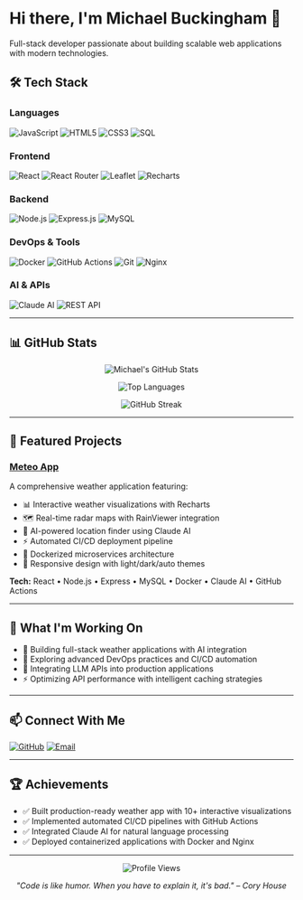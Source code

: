 # Hi there, I'm Michael Buckingham 👋

Full-stack developer passionate about building scalable web applications with modern technologies.

## 🛠️ Tech Stack

### Languages
![JavaScript](https://img.shields.io/badge/JavaScript-F7DF1E?style=for-the-badge&logo=javascript&logoColor=black)
![HTML5](https://img.shields.io/badge/HTML5-E34F26?style=for-the-badge&logo=html5&logoColor=white)
![CSS3](https://img.shields.io/badge/CSS3-1572B6?style=for-the-badge&logo=css3&logoColor=white)
![SQL](https://img.shields.io/badge/SQL-4479A1?style=for-the-badge&logo=mysql&logoColor=white)

### Frontend
![React](https://img.shields.io/badge/React-20232A?style=for-the-badge&logo=react&logoColor=61DAFB)
![React Router](https://img.shields.io/badge/React_Router-CA4245?style=for-the-badge&logo=react-router&logoColor=white)
![Leaflet](https://img.shields.io/badge/Leaflet-199900?style=for-the-badge&logo=leaflet&logoColor=white)
![Recharts](https://img.shields.io/badge/Recharts-FF6B6B?style=for-the-badge&logo=chart-dot-js&logoColor=white)

### Backend
![Node.js](https://img.shields.io/badge/Node.js-339933?style=for-the-badge&logo=node.js&logoColor=white)
![Express.js](https://img.shields.io/badge/Express.js-000000?style=for-the-badge&logo=express&logoColor=white)
![MySQL](https://img.shields.io/badge/MySQL-4479A1?style=for-the-badge&logo=mysql&logoColor=white)

### DevOps & Tools
![Docker](https://img.shields.io/badge/Docker-2496ED?style=for-the-badge&logo=docker&logoColor=white)
![GitHub Actions](https://img.shields.io/badge/GitHub_Actions-2088FF?style=for-the-badge&logo=github-actions&logoColor=white)
![Git](https://img.shields.io/badge/Git-F05032?style=for-the-badge&logo=git&logoColor=white)
![Nginx](https://img.shields.io/badge/Nginx-009639?style=for-the-badge&logo=nginx&logoColor=white)

### AI & APIs
![Claude AI](https://img.shields.io/badge/Claude_AI-191919?style=for-the-badge&logo=anthropic&logoColor=white)
![REST API](https://img.shields.io/badge/REST_API-009688?style=for-the-badge&logo=fastapi&logoColor=white)

---

## 📊 GitHub Stats

<div align="center">

  ![Michael's GitHub Stats](https://github-readme-stats.vercel.app/api?username=mbuckingham74&show_icons=true&theme=default&hide_border=true&count_private=true)

  ![Top Languages](https://github-readme-stats.vercel.app/api/top-langs/?username=mbuckingham74&layout=compact&theme=default&hide_border=true)

  ![GitHub Streak](https://github-readme-streak-stats.herokuapp.com/?user=mbuckingham74&theme=default&hide_border=true)

</div>

---

## 🚀 Featured Projects

### [Meteo App](https://github.com/mbuckingham74/meteo-app)
A comprehensive weather application featuring:
- 📊 Interactive weather visualizations with Recharts
- 🗺️ Real-time radar maps with RainViewer integration
- 🤖 AI-powered location finder using Claude AI
- ⚡ Automated CI/CD deployment pipeline
- 🐳 Dockerized microservices architecture
- 📱 Responsive design with light/dark/auto themes

**Tech:** React • Node.js • Express • MySQL • Docker • Claude AI • GitHub Actions

---

## 💼 What I'm Working On

- 🔭 Building full-stack weather applications with AI integration
- 🌱 Exploring advanced DevOps practices and CI/CD automation
- 🧠 Integrating LLM APIs into production applications
- ⚡ Optimizing API performance with intelligent caching strategies

---

## 📫 Connect With Me

[![GitHub](https://img.shields.io/badge/GitHub-100000?style=for-the-badge&logo=github&logoColor=white)](https://github.com/mbuckingham74)
[![Email](https://img.shields.io/badge/Email-D14836?style=for-the-badge&logo=gmail&logoColor=white)](mailto:michael.buckingham74@gmail.com)

---

## 🏆 Achievements

- ✅ Built production-ready weather app with 10+ interactive visualizations
- ✅ Implemented automated CI/CD pipelines with GitHub Actions
- ✅ Integrated Claude AI for natural language processing
- ✅ Deployed containerized applications with Docker and Nginx

---

<div align="center">

  ![Profile Views](https://komarev.com/ghpvc/?username=mbuckingham74&color=blueviolet&style=for-the-badge)

  *"Code is like humor. When you have to explain it, it's bad." – Cory House*

</div>

